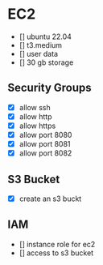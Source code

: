 # EC2

- [] ubuntu 22.04
- [] t3.medium
- [] user data
- [] 30 gb storage

## Security Groups

- [X] allow ssh
- [x] allow http
- [X] allow https
- [X] allow port 8080
- [X] allow port 8081
- [X] allow port 8082

## S3 Bucket

- [X] create an s3 buckt

## IAM

- [] instance role for ec2
- [] access to s3 bucket
